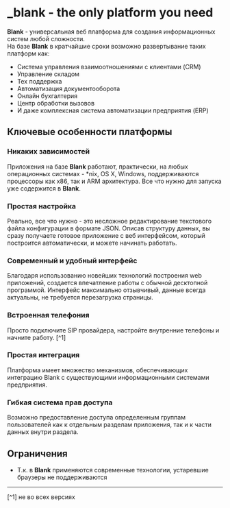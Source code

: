 _blank - the only platform you need
=======

**Blank** - универсальная веб платформа для создания информационных систем любой сложности.  
На базе **Blank** в кратчайшие сроки возможно развертывание таких платформ как:
* Система управления взаимоотношениями с клиентами (CRM)
* Управление складом
* Тех поддержка 
* Автоматизация документооборота
* Онлайн бухгалтерия
* Центр обработки вызовов
* И даже комплексная система автоматизации предприятия (ERP)
 

## Ключевые особенности платформы

### Никаких зависимостей
Приложения на базе **Blank** работают, практически, на любых операционных системах - \*nix, OS X, Windows, поддерживаются процессоры как x86, так и ARM архитектура. Все что нужно для запуска уже содержится в **Blank**.  

### Простая настройка
Реально, все что нужно - это несложное редактирование текстового файла конфигурации в формате JSON. Описав структуру данных, вы сразу получаете готовое приложение с веб интерфейсом, который построится автоматически, и можете начинать работать.

### Современный и удобный интерфейс
Благодаря использованию новейших технологий построения web приложений, создается впечатление работы с обычной десктопной программой. Интерфейс максимально отзывчивый, данные всегда актуальны, не требуется перезагрузка страницы.

### Встроенная телефония
Просто подключите SIP провайдера, настройте внутренние телефоны и начните работу. [^1]

### Простая интеграция
Платформа имеет множество механизмов, обеспечивающих интеграцию Blank с существующими информационными системами предприятия.

### Гибкая система прав доступа
Возможно предоставление доступа определенным группам пользователей как к отдельным разделам приложения, так и к части данных внутри раздела.

## Ограничения
* Т.к. в **Blank** применяются современные технологии, устаревшие браузеры не поддерживаются

----
[^1] не во всех версиях